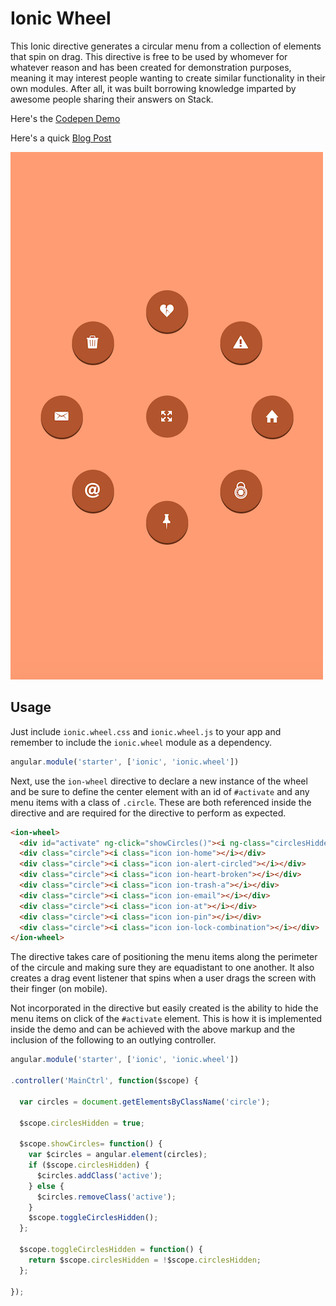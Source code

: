 Ionic Wheel
===================

This Ionic directive generates a circular menu from a collection of elements that spin on drag.
This directive is free to be used by whomever for whatever reason and has been created for demonstration purposes, meaning
it may interest people wanting to create similar functionality in their own modules.
After all, it was built borrowing knowledge imparted by awesome people sharing their answers on Stack.

Here's the [Codepen Demo](http://codepen.io/loringdodge/pen/JYxByX)

Here's a quick [Blog Post](http://www.ionicbundle.com/ionic-wheel/)

![Screenshot](screenshots/iphone.png)

## Usage

Just include ```ionic.wheel.css``` and ```ionic.wheel.js``` to your app and remember to include the ```ionic.wheel``` module as a dependency.

```js
angular.module('starter', ['ionic', 'ionic.wheel'])
```

Next, use the ```ion-wheel``` directive to declare a new instance of the wheel and be sure to define the center element with an id of ```#activate```
and any menu items with a class of ```.circle```. These are both referenced inside the directive and are required for the directive to perform as expected.

```html
<ion-wheel>
  <div id="activate" ng-click="showCircles()"><i ng-class="circlesHidden ? 'ion-arrow-expand' : 'ion-arrow-shrink'"></i></div>
  <div class="circle"><i class="icon ion-home"></i></div>
  <div class="circle"><i class="icon ion-alert-circled"></i></div>
  <div class="circle"><i class="icon ion-heart-broken"></i></div>
  <div class="circle"><i class="icon ion-trash-a"></i></div>
  <div class="circle"><i class="icon ion-email"></i></div>
  <div class="circle"><i class="icon ion-at"></i></div>
  <div class="circle"><i class="icon ion-pin"></i></div>
  <div class="circle"><i class="icon ion-lock-combination"></i></div>
</ion-wheel>
```

The directive takes care of positioning the menu items along the perimeter of the circule and making sure they are equadistant to one another.
It also creates a drag event listener that spins when a user drags the screen with their finger (on mobile).

Not incorporated in the directive but easily created is the ability to hide the menu items on click of the ```#activate``` element. This is how it is
implemented inside the demo and can be achieved with the above markup and the inclusion of the following to an outlying controller.

```js
angular.module('starter', ['ionic', 'ionic.wheel'])

.controller('MainCtrl', function($scope) {

  var circles = document.getElementsByClassName('circle');

  $scope.circlesHidden = true;

  $scope.showCircles= function() {
    var $circles = angular.element(circles);
    if ($scope.circlesHidden) {
      $circles.addClass('active');
    } else {
      $circles.removeClass('active');
    }
    $scope.toggleCirclesHidden();
  };

  $scope.toggleCirclesHidden = function() {
    return $scope.circlesHidden = !$scope.circlesHidden;
  };

});
```